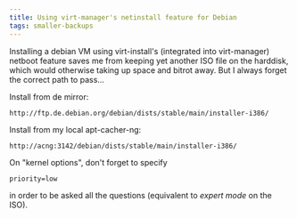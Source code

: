 ```yaml
---
title: Using virt-manager's netinstall feature for Debian
tags: smaller-backups
---
```


Installing a debian VM using virt-install's (integrated into virt-manager)
netboot feature saves me from keeping yet another ISO file on the harddisk,
which would otherwise taking up space and bitrot away.
But I always forget the correct path to pass...

Install from de mirror:

```
http://ftp.de.debian.org/debian/dists/stable/main/installer-i386/
```

Install from my local apt-cacher-ng:

```
http://acng:3142/debian/dists/stable/main/installer-i386/
```


On "kernel options", don't forget to specify

```
priority=low
```

in order to be asked all the questions (equivalent to *expert mode* on the ISO).
